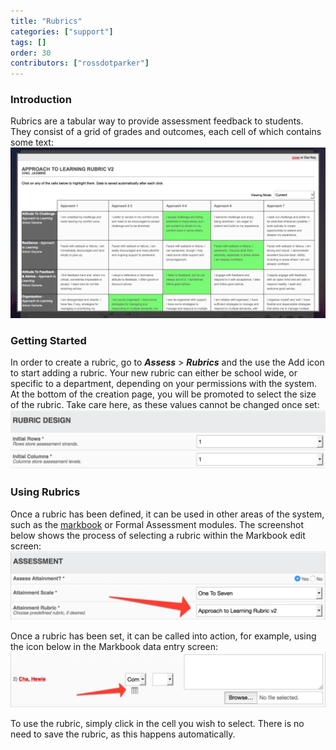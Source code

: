 ```yaml
---
title: "Rubrics"
categories: ["support"]
tags: []
order: 30
contributors: ["rossdotparker"]
---
```


### Introduction

Rubrics are a tabular way to provide assessment feedback to students. They consist of a grid of grades and outcomes, each cell of which contains some text: [![Rubric](/img/teachers/rubrics/Rubric-1024x554.png)](/img/teachers/rubrics/Rubric.png)

### Getting Started

In order to create a rubric, go to ___Assess___ > ___Rubrics___ and the use the Add icon to start adding a rubric. Your new rubric can either be school wide, or specific to a department, depending on your permissions with the system. At the bottom of the creation page, you will be promoted to select the size of the rubric. Take care here, as these values cannot be changed once set: [![Rubric Design](/img/teachers/rubrics/Rubric-Design-1024x193.png)](/img/teachers/rubrics/Rubric-Design.png)

### Using Rubrics

Once a rubric has been defined, it can be used in other areas of the system, such as the [markbook](/markbook.md) or Formal Assessment modules. The screenshot below shows the process of selecting a rubric within the Markbook edit screen: [![Rubric Selection](/img/teachers/rubrics/Rubric-Selection-1024x224.png)](/img/teachers/rubrics/Rubric-Selection.png)

Once a rubric has been set, it can be called into action, for example, using the icon below in the Markbook data entry screen: [![Rubric Usage](/img/teachers/rubrics/Rubric-Usage-1024x180.png)](/img/teachers/rubrics/Rubric-Usage.png)

To use the rubric, simply click in the cell you wish to select. There is no need to save the rubric, as this happens automatically.
